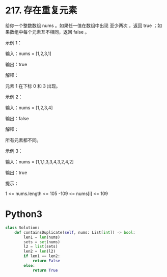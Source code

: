 # 217. 存在重复元素

给你一个整数数组 nums 。如果任一值在数组中出现 至少两次 ，返回 true ；如果数组中每个元素互不相同，返回 false 。
 

示例 1：

输入：nums = [1,2,3,1]

输出：true

解释：

元素 1 在下标 0 和 3 出现。

示例 2：

输入：nums = [1,2,3,4]

输出：false

解释：

所有元素都不同。

示例 3：

输入：nums = [1,1,1,3,3,4,3,2,4,2]

输出：true

 

提示：

1 <= nums.length <= 105
-109 <= nums[i] <= 109

# Python3
```python
class Solution:
    def containsDuplicate(self, nums: List[int]) -> bool:
        len1 = len(nums)
        sets = set(nums)
        l2 = list(sets)
        len2 = len(l2)
        if len1 == len2:
            return False
        else:
            return True
```
